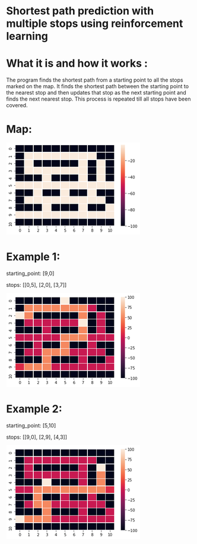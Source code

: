 # Shortest path prediction with multiple stops using reinforcement learning

# What it is and how it works :  
The program finds the shortest path from a starting point to all the stops marked on the map. It finds the shortest path between the starting point to the nearest stop and then updates that stop as the next starting point and finds the next nearest stop. This process is repeated till all stops have been covered.  

# Map:
<img src="map.png">

# Example 1:

starting_point: 
[9,0]

stops:
[[0,5], [2,0], [3,7]]

<img src="output_1.png">

# Example 2:  

starting_point:
[5,10]

stops:
[[9,0], [2,9], [4,3]]

<img src="output_2.png">


